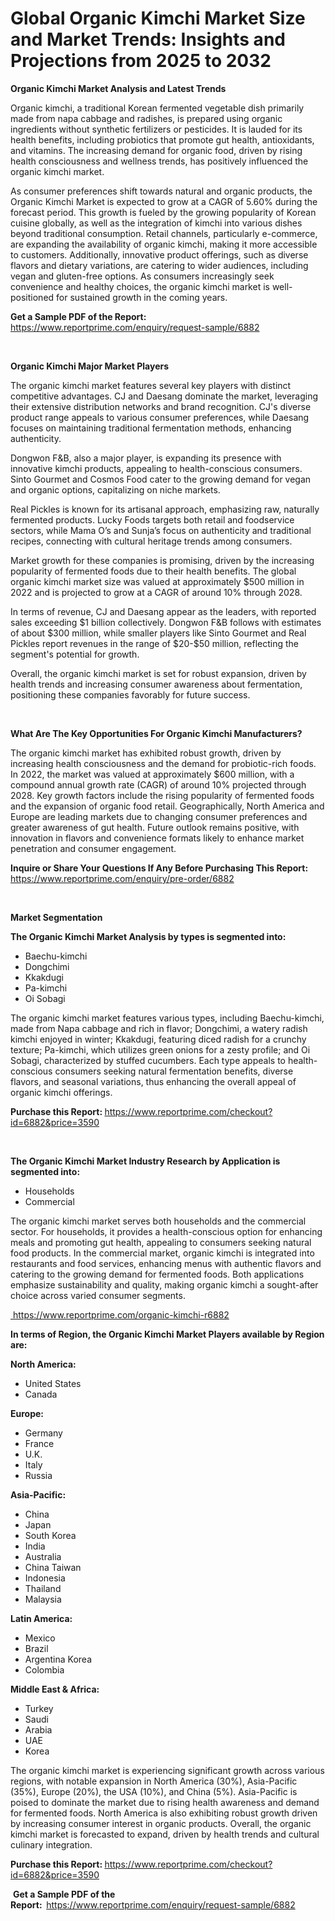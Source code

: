 <p><h1>Global Organic Kimchi Market Size and Market Trends: Insights and Projections from 2025 to 2032</h1></p><p><strong>Organic Kimchi Market Analysis and Latest Trends</strong></p>
<p><p>Organic kimchi, a traditional Korean fermented vegetable dish primarily made from napa cabbage and radishes, is prepared using organic ingredients without synthetic fertilizers or pesticides. It is lauded for its health benefits, including probiotics that promote gut health, antioxidants, and vitamins. The increasing demand for organic food, driven by rising health consciousness and wellness trends, has positively influenced the organic kimchi market.</p><p>As consumer preferences shift towards natural and organic products, the Organic Kimchi Market is expected to grow at a CAGR of 5.60% during the forecast period. This growth is fueled by the growing popularity of Korean cuisine globally, as well as the integration of kimchi into various dishes beyond traditional consumption. Retail channels, particularly e-commerce, are expanding the availability of organic kimchi, making it more accessible to customers. Additionally, innovative product offerings, such as diverse flavors and dietary variations, are catering to wider audiences, including vegan and gluten-free options. As consumers increasingly seek convenience and healthy choices, the organic kimchi market is well-positioned for sustained growth in the coming years.</p></p>
<p><strong>Get a Sample PDF of the Report:&nbsp;</strong> <a href="https://www.reportprime.com/enquiry/request-sample/6882?utm_campaign=4601&utm_medium=2&utm_source=Github&utm_content=ia&utm_term=17052025&utm_id=organic-kimchi">https://www.reportprime.com/enquiry/request-sample/6882</a></p>
<p>&nbsp;</p>
<p><strong>Organic Kimchi Major Market Players</strong></p>
<p><p>The organic kimchi market features several key players with distinct competitive advantages. CJ and Daesang dominate the market, leveraging their extensive distribution networks and brand recognition. CJ's diverse product range appeals to various consumer preferences, while Daesang focuses on maintaining traditional fermentation methods, enhancing authenticity.</p><p>Dongwon F&B, also a major player, is expanding its presence with innovative kimchi products, appealing to health-conscious consumers. Sinto Gourmet and Cosmos Food cater to the growing demand for vegan and organic options, capitalizing on niche markets.</p><p>Real Pickles is known for its artisanal approach, emphasizing raw, naturally fermented products. Lucky Foods targets both retail and foodservice sectors, while Mama O’s and Sunja’s focus on authenticity and traditional recipes, connecting with cultural heritage trends among consumers.</p><p>Market growth for these companies is promising, driven by the increasing popularity of fermented foods due to their health benefits. The global organic kimchi market size was valued at approximately $500 million in 2022 and is projected to grow at a CAGR of around 10% through 2028.</p><p>In terms of revenue, CJ and Daesang appear as the leaders, with reported sales exceeding $1 billion collectively. Dongwon F&B follows with estimates of about $300 million, while smaller players like Sinto Gourmet and Real Pickles report revenues in the range of $20-$50 million, reflecting the segment's potential for growth.</p><p>Overall, the organic kimchi market is set for robust expansion, driven by health trends and increasing consumer awareness about fermentation, positioning these companies favorably for future success.</p></p>
<p>&nbsp;</p>
<p><strong>What Are The Key Opportunities For Organic Kimchi Manufacturers?</strong></p>
<p><p>The organic kimchi market has exhibited robust growth, driven by increasing health consciousness and the demand for probiotic-rich foods. In 2022, the market was valued at approximately $600 million, with a compound annual growth rate (CAGR) of around 10% projected through 2028. Key growth factors include the rising popularity of fermented foods and the expansion of organic food retail. Geographically, North America and Europe are leading markets due to changing consumer preferences and greater awareness of gut health. Future outlook remains positive, with innovation in flavors and convenience formats likely to enhance market penetration and consumer engagement.</p></p>
<p><strong>Inquire or Share Your Questions If Any Before Purchasing This Report:</strong> <a href="https://www.reportprime.com/enquiry/pre-order/6882?utm_campaign=4601&utm_medium=2&utm_source=Github&utm_content=ia&utm_term=17052025&utm_id=organic-kimchi">https://www.reportprime.com/enquiry/pre-order/6882</a></p>
<p>&nbsp;</p>
<p><strong>Market Segmentation</strong></p>
<p><strong>The Organic Kimchi Market Analysis by types is segmented into:</strong></p>
<p><ul><li>Baechu-kimchi</li><li>Dongchimi</li><li>Kkakdugi</li><li>Pa-kimchi</li><li>Oi Sobagi</li></ul></p>
<p><p>The organic kimchi market features various types, including Baechu-kimchi, made from Napa cabbage and rich in flavor; Dongchimi, a watery radish kimchi enjoyed in winter; Kkakdugi, featuring diced radish for a crunchy texture; Pa-kimchi, which utilizes green onions for a zesty profile; and Oi Sobagi, characterized by stuffed cucumbers. Each type appeals to health-conscious consumers seeking natural fermentation benefits, diverse flavors, and seasonal variations, thus enhancing the overall appeal of organic kimchi offerings.</p></p>
<p><strong>Purchase this Report:&nbsp;</strong><a href="https://www.reportprime.com/checkout?id=6882&price=3590&utm_campaign=4601&utm_medium=2&utm_source=Github&utm_content=ia&utm_term=17052025&utm_id=organic-kimchi">https://www.reportprime.com/checkout?id=6882&price=3590</a></p>
<p>&nbsp;</p>
<p><strong>The Organic Kimchi Market Industry Research by Application is segmented into:</strong></p>
<p><ul><li>Households</li><li>Commercial</li></ul></p>
<p><p>The organic kimchi market serves both households and the commercial sector. For households, it provides a health-conscious option for enhancing meals and promoting gut health, appealing to consumers seeking natural food products. In the commercial market, organic kimchi is integrated into restaurants and food services, enhancing menus with authentic flavors and catering to the growing demand for fermented foods. Both applications emphasize sustainability and quality, making organic kimchi a sought-after choice across varied consumer segments.</p></p>
<p><a href="https://www.reportprime.com/organic-kimchi-r6882?utm_campaign=4601&utm_medium=2&utm_source=Github&utm_content=ia&utm_term=17052025&utm_id=organic-kimchi">&nbsp;https://www.reportprime.com/organic-kimchi-r6882</a></p>
<p><strong>In terms of Region, the Organic Kimchi Market Players available by Region are:</strong></p>
<p>
    <p> <strong> North America: </strong>
        <ul>
            <li>United States</li>
            <li>Canada</li>
        </ul>
        </p> 
    <p> <strong> Europe: </strong>
        <ul>
            <li>Germany</li>
            <li>France</li>
            <li>U.K.</li>
            <li>Italy</li>
            <li>Russia</li>
        </ul>
        </p> 
    <p> <strong> Asia-Pacific: </strong>
        <ul>
            <li>China</li>
            <li>Japan</li>
            <li>South Korea</li>
            <li>India</li>
            <li>Australia</li>
            <li>China Taiwan</li>
            <li>Indonesia</li>
            <li>Thailand</li>
            <li>Malaysia</li>
        </ul>
        </p> 
    <p> <strong> Latin America: </strong>
        <ul>
            <li>Mexico</li>
            <li>Brazil</li>
            <li>Argentina Korea</li>
            <li>Colombia</li>
        </ul>
        </p> 
    <p> <strong> Middle East & Africa: </strong>
        <ul>
            <li>Turkey</li>
            <li>Saudi</li>
            <li>Arabia</li>
            <li>UAE</li>
            <li>Korea</li>
        </ul>
    </p>
    </p>
<p><p>The organic kimchi market is experiencing significant growth across various regions, with notable expansion in North America (30%), Asia-Pacific (35%), Europe (20%), the USA (10%), and China (5%). Asia-Pacific is poised to dominate the market due to rising health awareness and demand for fermented foods. North America is also exhibiting robust growth driven by increasing consumer interest in organic products. Overall, the organic kimchi market is forecasted to expand, driven by health trends and cultural culinary integration.</p></p>
<p><strong>Purchase this Report: </strong><a href="https://www.reportprime.com/checkout?id=6882&price=3590&utm_campaign=4601&utm_medium=2&utm_source=Github&utm_content=ia&utm_term=17052025&utm_id=organic-kimchi">https://www.reportprime.com/checkout?id=6882&price=3590</a></p>
<p>&nbsp;<strong>Get a Sample PDF of the Report:&nbsp;&nbsp;</strong><a href="https://www.reportprime.com/enquiry/request-sample/6882?utm_campaign=4601&utm_medium=2&utm_source=Github&utm_content=ia&utm_term=17052025&utm_id=organic-kimchi">https://www.reportprime.com/enquiry/request-sample/6882</a></p>
<p><strong></strong></p>
<p><p></p><p></p><p></p></p>
